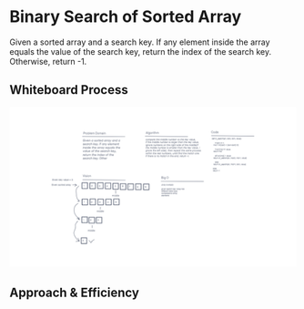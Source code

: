 # Binary Search of Sorted Array
Given a sorted array and a search key. If any element inside the array equals the value of the search key, return the index of the search key. Otherwise, return -1.

## Whiteboard Process

![](../pic/Array-binary-search.png)

## Approach & Efficiency
